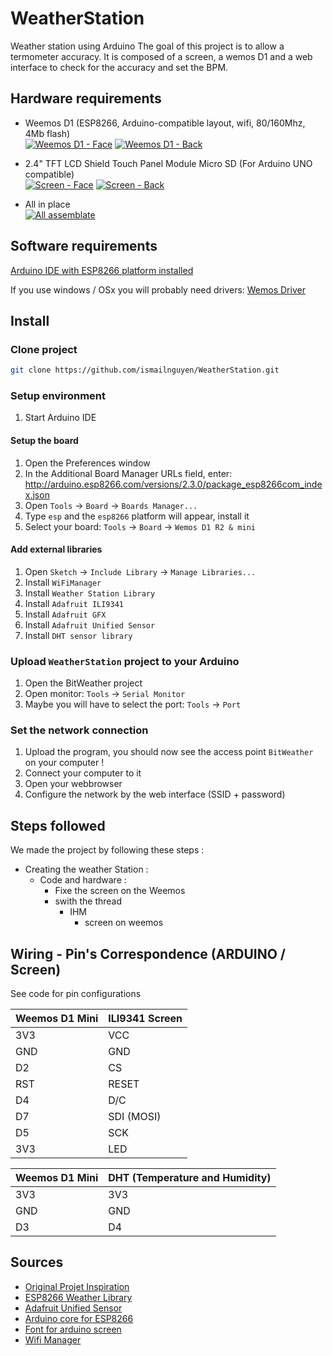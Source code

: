 # WeatherStation
Weather station using Arduino
The goal of this project is to allow a termometer accuracy. It is composed of a screen, a wemos D1 and a web interface to check for the accuracy and set the BPM.<BR>

## Hardware requirements <BR>
- Weemos D1 (ESP8266, Arduino-compatible layout, wifi, 80/160Mhz, 4Mb flash)<BR>
[![Weemos D1 - Face](http://i.imgur.com/Wp4gmGz.jpg)](http://i.imgur.com/Wp4gmGz.jpg)
[![Weemos D1 - Back](http://i.imgur.com/7sasqUQ.jpg)](http://i.imgur.com/7sasqUQ.jpg)<BR>

- 2.4" TFT LCD Shield Touch Panel Module Micro SD (For Arduino UNO compatible)<BR>
[![Screen - Face](http://i.imgur.com/AzSjkEK.jpg)](http://i.imgur.com/AzSjkEK.jpg)
[![Screen - Back](http://i.imgur.com/h1CRPeX.jpg)](http://i.imgur.com/h1CRPeX.jpg)<BR>

- All in place <BR>
[![All assemblate](http://i.imgur.com/ysy0L4u.jpg)](http://i.imgur.com/ysy0L4u.jpg)<BR>

## Software requirements

[Arduino IDE with ESP8266 platform installed](https://www.arduino.cc/en/main/software)

If you use windows / OSx you will probably need drivers: [Wemos Driver](https://www.wemos.cc/downloads)


## Install

### Clone project

```sh
git clone https://github.com/ismailnguyen/WeatherStation.git  
```

### Setup environment

1. Start Arduino IDE

#### Setup the board

1. Open the Preferences window
2. In the Additional Board Manager URLs field, enter: http://arduino.esp8266.com/versions/2.3.0/package_esp8266com_index.json
3. Open `Tools` -> `Board` -> `Boards Manager...`
4. Type `esp` and the `esp8266` platform will appear, install it
5. Select your board: `Tools` -> `Board` -> `Wemos D1 R2 & mini`

#### Add external libraries

1. Open `Sketch` -> `Include Library` -> `Manage Libraries...`
2. Install `WiFiManager`
3. Install `Weather Station Library`
4. Install `Adafruit ILI9341`
5. Install `Adafruit GFX`
6. Install `Adafruit Unified Sensor`
7. Install `DHT sensor library`

### Upload `WeatherStation` project to your Arduino

1. Open the BitWeather project
2. Open monitor: `Tools` -> `Serial Monitor`
3. Maybe you will have to select the port: `Tools` -> `Port`

### Set the network connection

1. Upload the program, you should now see the access point `BitWeather` on your computer !
2. Connect your computer to it
3. Open your webbrowser
4. Configure the network by the web interface (SSID + password)

## Steps followed
We made the project by following these steps :

- Creating the weather Station :
  - Code and hardware :
    - Fixe the screen on the Weemos
    - swith the thread
      - IHM
        - screen on weemos


## Wiring - Pin's Correspondence (ARDUINO / Screen)

See code for pin configurations

Weemos D1 Mini | ILI9341 Screen
--- | --- 
3V3 | VCC
GND | GND
D2 | CS
RST | RESET
D4 | D/C
D7 | SDI (MOSI)
D5 | SCK
3V3 | LED


Weemos D1 Mini | DHT (Temperature and Humidity)
--- | --- 
3V3 | 3V3
GND | GND
D3  | D4




## Sources
- [Original Projet Inspiration](https://github.com/squix78/esp8266-weather-station-color)
- [ESP8266 Weather Library](https://github.com/squix78/esp8266-weather-station)
- [Adafruit Unified Sensor](https://github.com/adafruit/Adafruit_Sensor)
- [Arduino core for ESP8266](https://github.com/esp8266/Arduino)
- [Font for arduino screen](http://oleddisplay.squix.ch)
- [Wifi Manager](https://github.com/tzapu/WiFiManager)
